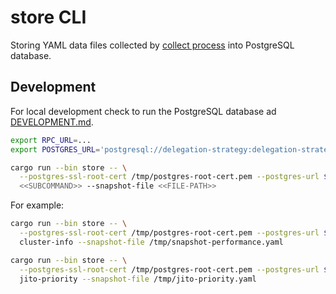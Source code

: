 # store CLI

Storing YAML data files collected by [collect process](../collect) into PostgreSQL database.

## Development

For local development check to run the PostgreSQL database ad [DEVELOPMENT.md](../DEVELOPMENT.md).

```bash
export RPC_URL=...
export POSTGRES_URL='postgresql://delegation-strategy:delegation-strategy@localhost:5432/delegation-strategy'

cargo run --bin store -- \
  --postgres-ssl-root-cert /tmp/postgres-root-cert.pem --postgres-url $POSTGRES_URL
  <<SUBCOMMAND>> --snapshot-file <<FILE-PATH>>
```

For example:

```bash
cargo run --bin store -- \
  --postgres-ssl-root-cert /tmp/postgres-root-cert.pem --postgres-url $POSTGRES_URL \
  cluster-info --snapshot-file /tmp/snapshot-performance.yaml

cargo run --bin store -- \
  --postgres-ssl-root-cert /tmp/postgres-root-cert.pem --postgres-url $POSTGRES_URL \
  jito-priority --snapshot-file /tmp/jito-priority.yaml
```
